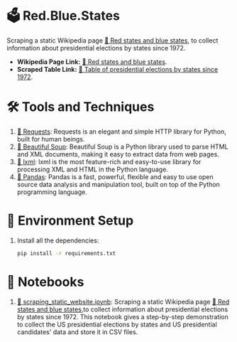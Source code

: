 # 🗳️ Red.Blue.States
Scraping a static Wikipedia page [🔗 Red states and blue states](https://en.wikipedia.org/wiki/Red_states_and_blue_states), 
to collect information about presidential elections by states since 1972.

* **Wikipedia Page Link:** [🔗 Red states and blue states](https://en.wikipedia.org/wiki/Red_states_and_blue_states).
* **Scraped Table Link:** [🔗 Table of presidential elections by states since 1972](https://en.wikipedia.org/wiki/Red_states_and_blue_states#:~:text=suburbs%20were%20divided.-,Table%20of%20presidential%20elections%20by%20states%20since%201972,-%5Bedit%5D).

# 🛠 ️Tools and Techniques
1. [🔗 Requests](https://requests.readthedocs.io/en/latest/): Requests is an elegant and simple HTTP library for Python, built for human beings.
2. [🔗 Beautiful Soup](https://www.crummy.com/software/BeautifulSoup/): Beautiful Soup is a Python library used to parse HTML and XML documents, making it easy to extract data from web pages.
3. [🔗 lxml](https://lxml.de/): lxml is the most feature-rich and easy-to-use library for processing XML and HTML in the Python language.
4. [🔗 Pandas](https://pandas.pydata.org/): Pandas is a fast, powerful, flexible and easy to use open source data analysis and manipulation tool, built on top of the Python programming language.

# 🎄 Environment Setup
1. Install all the dependencies:
    ```bash
    pip install -r requirements.txt
    ```

# 📜 Notebooks

1. [🔗 scraping_static_website.ipynb](notebooks/scraping_static_website.ipynb): Scraping a static Wikipedia page [🔗 Red states and blue states](https://en.wikipedia.org/wiki/Red_states_and_blue_states),to collect information about presidential elections by states since 1972. This notebook gives a step-by-step demonstration to collect the US presidential elections by states and US presidential candidates' data and store it in CSV files. 